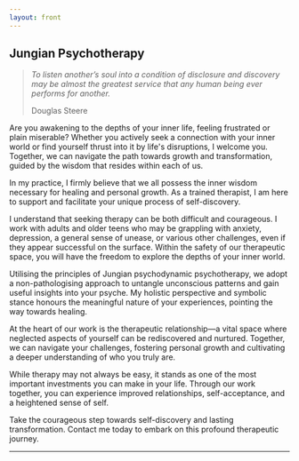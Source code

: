 ```yaml
---
layout: front
---
```


## Jungian Psychotherapy

<blockquote>
<p><i>
To listen another’s soul into a condition of disclosure and discovery may be almost the greatest service that any human being ever performs for another.
</i></p>
<footer>Douglas Steere</footer>
</blockquote>

Are you awakening to the depths of your inner life, feeling frustrated or plain miserable? Whether you actively seek a connection with your inner world or find yourself thrust into it by life's disruptions, I welcome you. Together, we can navigate the path towards growth and transformation, guided by the wisdom that resides within each of us.

In my practice, I firmly believe that we all possess the inner wisdom necessary for healing and personal growth. As a trained therapist, I am here to support and facilitate your unique process of self-discovery.

I understand that seeking therapy can be both difficult and courageous. I work with adults and older teens who may be grappling with anxiety, depression, a general sense of unease, or various other challenges, even if they appear successful on the surface. Within the safety of our therapeutic space, you will have the freedom to explore the depths of your inner world.

Utilising the principles of Jungian psychodynamic psychotherapy, we adopt a non-pathologising approach to untangle unconscious patterns and gain useful insights into your psyche. My holistic perspective and symbolic stance honours the meaningful nature of your experiences, pointing the way towards healing.

At the heart of our work is the therapeutic relationship—a vital space where neglected aspects of yourself can be rediscovered and nurtured. Together, we can navigate your challenges, fostering personal growth and cultivating a deeper understanding of who you truly are.

While therapy may not always be easy, it stands as one of the most important investments you can make in your life. Through our work together, you can experience improved relationships, self-acceptance, and a heightened sense of self.

Take the courageous step towards self-discovery and lasting transformation. Contact me today to embark on this profound therapeutic journey.

-----
